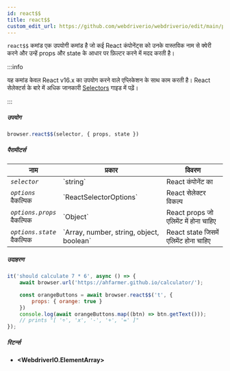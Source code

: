 ```yaml
---
id: react$$
title: react$$
custom_edit_url: https://github.com/webdriverio/webdriverio/edit/main/packages/webdriverio/src/commands/browser/react$$.ts
---
```


`react$$` कमांड एक उपयोगी कमांड है जो कई React कंपोनेंट्स को उनके वास्तविक नाम से क्वेरी करने और उन्हें props और state के आधार पर फ़िल्टर करने में मदद करती है।

:::info

यह कमांड केवल React v16.x का उपयोग करने वाले एप्लिकेशन के साथ काम करती है। React सेलेक्टर्स के बारे में अधिक जानकारी [Selectors](/docs/selectors#react-selectors) गाइड में पढ़ें।

:::

##### उपयोग

```js
browser.react$$(selector, { props, state })
```

##### पैरामीटर्स

<table>
  <thead>
    <tr>
      <th>नाम</th><th>प्रकार</th><th>विवरण</th>
    </tr>
  </thead>
  <tbody>
    <tr>
      <td><code><var>selector</var></code></td>
      <td>`string`</td>
      <td>React कंपोनेंट का</td>
    </tr>
    <tr>
      <td><code><var>options</var></code><br /><span className="label labelWarning">वैकल्पिक</span></td>
      <td>`ReactSelectorOptions`</td>
      <td>React सेलेक्टर विकल्प</td>
    </tr>
    <tr>
      <td><code><var>options.props</var></code><br /><span className="label labelWarning">वैकल्पिक</span></td>
      <td>`Object`</td>
      <td>React props जो एलिमेंट में होना चाहिए</td>
    </tr>
    <tr>
      <td><code><var>options.state</var></code><br /><span className="label labelWarning">वैकल्पिक</span></td>
      <td>`Array<any>, number, string, object, boolean`</td>
      <td>React state जिसमें एलिमेंट होना चाहिए</td>
    </tr>
  </tbody>
</table>

##### उदाहरण

```js title="pause.js"
it('should calculate 7 * 6', async () => {
    await browser.url('https://ahfarmer.github.io/calculator/');

    const orangeButtons = await browser.react$$('t', {
        props: { orange: true }
    })
    console.log(await orangeButtons.map((btn) => btn.getText()));
    // prints "[ '÷', 'x', '-', '+', '=' ]"
});
```

##### रिटर्न्स

- **&lt;WebdriverIO.ElementArray&gt;**
